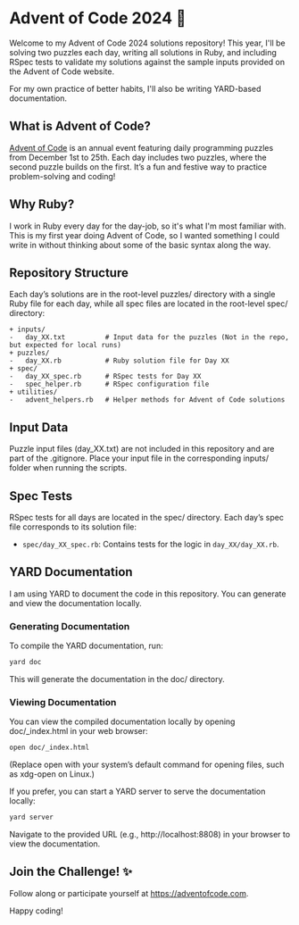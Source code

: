 # Advent of Code 2024 🎄

Welcome to my Advent of Code 2024 solutions repository! This year, I'll be solving two puzzles each day, writing all solutions in Ruby, and including RSpec tests to validate my solutions against the sample inputs provided on the Advent of Code website.

For my own practice of better habits, I'll also be writing YARD-based documentation.

## What is Advent of Code?

[Advent of Code](https://adventofcode.com) is an annual event featuring daily programming puzzles from December 1st to 25th. Each day includes two puzzles, where the second puzzle builds on the first. It’s a fun and festive way to practice problem-solving and coding!

## Why Ruby?

I work in Ruby every day for the day-job, so it's what I'm most familiar with. This is my first year doing Advent of Code, so I wanted something I could write in without thinking about some of the basic syntax along the way.

## Repository Structure

Each day’s solutions are in the root-level puzzles/ directory with a single Ruby file for each day, while all spec files are located in the root-level spec/ directory:

```plaintext
+ inputs/
-   day_XX.txt          # Input data for the puzzles (Not in the repo, but expected for local runs)
+ puzzles/
-   day_XX.rb           # Ruby solution file for Day XX
+ spec/
-   day_XX_spec.rb      # RSpec tests for Day XX
-   spec_helper.rb      # RSpec configuration file
+ utilities/
-   advent_helpers.rb   # Helper methods for Advent of Code solutions
```

## Input Data

Puzzle input files (day_XX.txt) are not included in this repository and are part of the .gitignore. Place your input file in the corresponding inputs/ folder when running the scripts.

## Spec Tests

RSpec tests for all days are located in the spec/ directory. Each day’s spec file corresponds to its solution file:

- `spec/day_XX_spec.rb`: Contains tests for the logic in `day_XX/day_XX.rb`.

## YARD Documentation

I am using YARD to document the code in this repository. You can generate and view the documentation locally.

### Generating Documentation

To compile the YARD documentation, run: 

```bash
yard doc
```

This will generate the documentation in the doc/ directory.

### Viewing Documentation

You can view the compiled documentation locally by opening doc/_index.html in your web browser:

```bash
open doc/_index.html
```

(Replace open with your system’s default command for opening files, such as xdg-open on Linux.)

If you prefer, you can start a YARD server to serve the documentation locally:

```bash
yard server
```

Navigate to the provided URL (e.g., http://localhost:8808) in your browser to view the documentation.

## Join the Challenge! ✨

Follow along or participate yourself at https://adventofcode.com.

Happy coding!